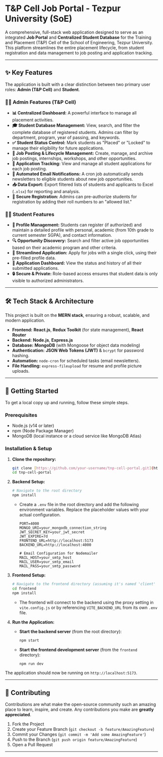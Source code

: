 # T&P Cell Job Portal - Tezpur University (SoE)

A comprehensive, full-stack web application designed to serve as an integrated **Job Portal** and **Centralized Student Database** for the Training and Placement (T&P) Cell of the School of Engineering, Tezpur University. This platform streamlines the entire placement lifecycle, from student registration and data management to job posting and application tracking.

---

## ✨ Key Features

The application is built with a clear distinction between two primary user roles: **Admin (T&P Cell)** and **Student**.

### 👨‍💼 Admin Features (T&P Cell)
-   **📊 Centralized Dashboard:** A powerful interface to manage all placement activities.
-   **🎓 Student Database Management:** View, search, and filter the complete database of registered students. Admins can filter by department, program, year of passing, and keywords.
-   **✅ Student Status Control:** Mark students as "Placed" or "Locked" to manage their eligibility for future applications.
-   **📝 Job Posting & Lifecycle Management:** Create, manage, and archive job postings, internships, workshops, and other opportunities.
-   **📄 Application Tracking:** View and manage all student applications for each job posting.
-   **📧 Automated Email Notifications:** A cron job automatically sends newsletters to eligible students about new job opportunities.
-   **📥 Data Export:** Export filtered lists of students and applicants to Excel (`.xlsx`) for reporting and analysis.
-   **🔐 Secure Registration:** Admins can pre-authorize students for registration by adding their roll numbers to an "allowed list."

### 👩‍🎓 Student Features
-   **👤 Profile Management:** Students can register (if authorized) and maintain a detailed profile with personal, academic (from 10th grade to current semester SGPA), and contact information.
-   **🔍 Opportunity Discovery:** Search and filter active job opportunities based on their academic program and other criteria.
-   **🚀 Streamlined Application:** Apply for jobs with a single click, using their pre-filled profile data.
-   **📄 Application Dashboard:** View the status and history of all their submitted applications.
-   **🔒 Secure & Private:** Role-based access ensures that student data is only visible to authorized administrators.

---

## 🛠️ Tech Stack & Architecture

This project is built on the **MERN stack**, ensuring a robust, scalable, and modern application.

-   **Frontend:** **React.js**, **Redux Toolkit** (for state management), **React Router**
-   **Backend:** **Node.js**, **Express.js**
-   **Database:** **MongoDB** (with Mongoose for object data modeling)
-   **Authentication:** **JSON Web Tokens (JWT)** & `bcrypt` for password hashing.
-   **Automation:** `node-cron` for scheduled tasks (email newsletters).
-   **File Handling:** `express-fileupload` for resume and profile picture uploads.



---

## 🚀 Getting Started

To get a local copy up and running, follow these simple steps.

### Prerequisites

-   Node.js (v14 or later)
-   npm (Node Package Manager)
-   MongoDB (local instance or a cloud service like MongoDB Atlas)

### Installation & Setup

1.  **Clone the repository:**
    ```sh
    git clone [https://github.com/your-username/tnp-cell-portal.git](https://github.com/your-username/tnp-cell-portal.git)
    cd tnp-cell-portal
    ```

2.  **Backend Setup:**
    ```sh
    # Navigate to the root directory
    npm install
    ```
    - Create a `.env` file in the root directory and add the following environment variables. Replace the placeholder values with your actual configuration.
      ```env
      PORT=4000
      MONGO_URI=your_mongodb_connection_string
      JWT_SECRET_KEY=your_jwt_secret
      JWT_EXPIRE=7d
      FRONTEND_URL=http://localhost:5173
      BACKEND_URL=http://localhost:4000

      # Email Configuration for Nodemailer
      MAIL_HOST=your_smtp_host
      MAIL_USER=your_smtp_email
      MAIL_PASS=your_smtp_password
      ```

3.  **Frontend Setup:**
    ```sh
    # Navigate to the frontend directory (assuming it's named 'client' or 'frontend')
    cd frontend
    npm install
    ```
    - The frontend will connect to the backend using the proxy setting in `vite.config.js` or by referencing `VITE_BACKEND_URL` from its own `.env` file.

4.  **Run the Application:**
    -   **Start the backend server** (from the root directory):
        ```sh
        npm start
        ```
    -   **Start the frontend development server** (from the `frontend` directory):
        ```sh
        npm run dev
        ```

The application should now be running on `http://localhost:5173`.

---

## 🤝 Contributing

Contributions are what make the open-source community such an amazing place to learn, inspire, and create. Any contributions you make are **greatly appreciated**.

1.  Fork the Project
2.  Create your Feature Branch (`git checkout -b feature/AmazingFeature`)
3.  Commit your Changes (`git commit -m 'Add some AmazingFeature'`)
4.  Push to the Branch (`git push origin feature/AmazingFeature`)
5.  Open a Pull Request

---
